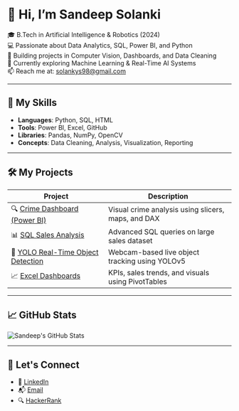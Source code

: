 # 👋 Hi, I’m Sandeep Solanki

🎓 B.Tech in Artificial Intelligence & Robotics (2024)  
💻 Passionate about Data Analytics, SQL, Power BI, and Python  
🧠 Building projects in Computer Vision, Dashboards, and Data Cleaning  
🌱 Currently exploring Machine Learning & Real-Time AI Systems  
📫 Reach me at: [solankys98@gmail.com](mailto:solankys98@gmail.com)

---

## 🚀 My Skills

- **Languages**: Python, SQL, HTML
- **Tools**: Power BI, Excel, GitHub
- **Libraries**: Pandas, NumPy, OpenCV
- **Concepts**: Data Cleaning, Analysis, Visualization, Reporting

---

## 🛠️ My Projects

| Project | Description |
|--------|-------------|
| 🔍 [Crime Dashboard (Power BI)](https://github.com/Solankys123/crime-dashboard) | Visual crime analysis using slicers, maps, and DAX |
| 📊 [SQL Sales Analysis](https://github.com/Solankys123/sql-sales-analysis) | Advanced SQL queries on large sales dataset |
| 🎥 [YOLO Real-Time Object Detection](https://github.com/Solankys123/yolo-object-detection) | Webcam-based live object tracking using YOLOv5 |
| 📈 [Excel Dashboards](https://github.com/Solankys123/excel-dashboards) | KPIs, sales trends, and visuals using PivotTables |

---

## 📈 GitHub Stats

![Sandeep's GitHub Stats](https://github-readme-stats.vercel.app/api?username=Solankys123&show_icons=true&theme=default)

---

## 🔗 Let's Connect

- 💼 [LinkedIn](https://www.linkedin.com/in/sandeep-solanki-0baab0221/)
- 📬 [Email](mailto:solankys98@gmail.com)
- 🔍 [HackerRank](https://www.hackerrank.com/profile/solankys98)
